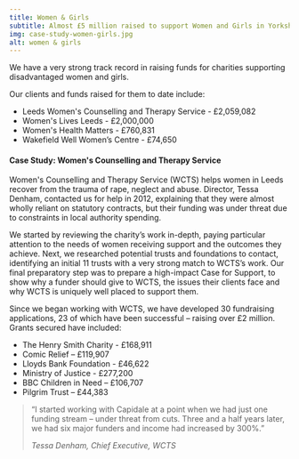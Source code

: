 ```yaml
---
title: Women & Girls
subtitle: Almost £5 million raised to support Women and Girls in Yorkshire
img: case-study-women-girls.jpg
alt: women & girls
---
```


We have a very strong track record in raising funds for charities supporting disadvantaged women and girls.

Our clients and funds raised for them to date include:

- Leeds Women's Counselling and Therapy Service - £2,059,082
- Women's Lives Leeds - £2,000,000
- Women's Health Matters - £760,831
- Wakefield Well Women’s Centre - £74,650

#### Case Study: Women's Counselling and Therapy Service

Women's Counselling and Therapy Service (WCTS) helps women in Leeds recover from the trauma of rape, neglect and abuse. Director, Tessa Denham, contacted us for help in 2012, explaining that they were almost wholly reliant on statutory contracts, but their funding was under threat due to constraints in local authority spending.

We started by reviewing the charity’s work in-depth, paying particular attention to the needs of women receiving support and the outcomes they achieve. Next, we researched potential trusts and foundations to contact, identifying an initial 11 trusts with a very strong match to WCTS’s work. Our final preparatory step was to prepare a high-impact Case for Support, to show why a funder should give to WCTS, the issues their clients face and why WCTS is uniquely well placed to support them.

Since we began working with WCTS, we have developed 30 fundraising applications, 23 of which have been successful – raising over £2 million. Grants secured have included:

- The Henry Smith Charity - £168,911
- Comic Relief – £119,907
- Lloyds Bank Foundation - £46,622
- Ministry of Justice - £277,200
- BBC Children in Need – £106,707
- Pilgrim Trust – £44,383

> “I started working with Capidale at a point when we had just one funding stream – under threat from cuts. Three and a half years later, we had six major funders and income had increased by 300%.”
>
> <cite>Tessa Denham, Chief Executive, WCTS</cite>
